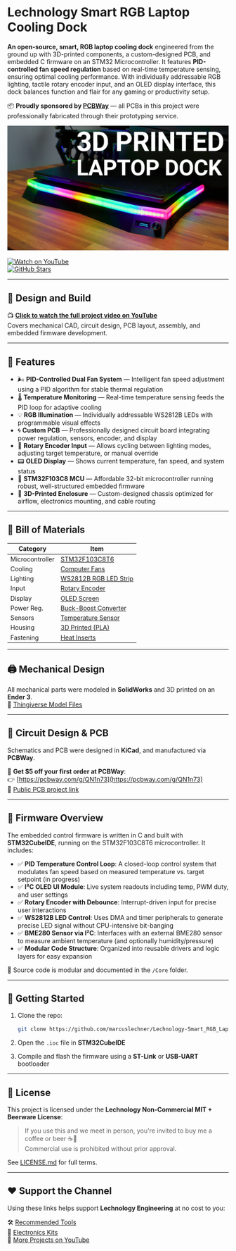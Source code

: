 
# Lechnology Smart RGB Laptop Cooling Dock

**An open-source, smart, RGB laptop cooling dock** engineered from the ground up with 3D-printed components, a custom-designed PCB, and embedded C firmware on an STM32 Microcontroller. It features **PID-controlled fan speed regulation** based on real-time temperature sensing, ensuring optimal cooling performance. With individually addressable RGB lighting, tactile rotary encoder input, and an OLED display interface, this dock balances function and flair for any gaming or productivity setup.

📦 **Proudly sponsored by [PCBWay](https://pcbway.com/g/QN1n73)** — all PCBs in this project were professionally fabricated through their prototyping service.  

![3D Printed RGB Laptop Dock](assets/laptop_dock_thumbnail.png)

[![Watch on YouTube](https://img.shields.io/badge/Watch%20Video-%F0%9F%8E%A5-red?logo=youtube)](https://youtu.be/KlnJxFxes5I)  
[![GitHub Stars](https://img.shields.io/github/stars/marcuslechner/Lechnology-Smart_RGB_Laptop_Cooling_Dock?style=social)](https://github.com/marcuslechner/Lechnology-Smart_RGB_Laptop_Cooling_Dock)

---

## 🎥 Design and Build

📺 **[Click to watch the full project video on YouTube](https://youtu.be/KlnJxFxes5I)**  
Covers mechanical CAD, circuit design, PCB layout, assembly, and embedded firmware development.

---

## 🔧 Features

- 🌬️ **PID-Controlled Dual Fan System** — Intelligent fan speed adjustment using a PID algorithm for stable thermal regulation  
- 🌡️ **Temperature Monitoring** — Real-time temperature sensing feeds the PID loop for adaptive cooling  
- 💡 **RGB Illumination** — Individually addressable WS2812B LEDs with programmable visual effects  
- 🌀 **Custom PCB** — Professionally designed circuit board integrating power regulation, sensors, encoder, and display  
- 🔁 **Rotary Encoder Input** — Allows cycling between lighting modes, adjusting target temperature, or manual override  
- 📟 **OLED Display** — Shows current temperature, fan speed, and system status  
- 🧠 **STM32F103C8 MCU** — Affordable 32-bit microcontroller running robust, well-structured embedded firmware
- 🧱 **3D-Printed Enclosure** — Custom-designed chassis optimized for airflow, electronics mounting, and cable routing  

---

## 🧰 Bill of Materials

| Category      | Item                                        |
|---------------|---------------------------------------------|
| Microcontroller | [STM32F103C8T6](https://amzn.to/4fDvRRE)     |
| Cooling        | [Computer Fans](https://amzn.to/4hZPmWb)     |
| Lighting       | [WS2812B RGB LED Strip](https://amzn.to/3ZeDNmJ) |
| Input          | [Rotary Encoder](https://amzn.to/3CElFd5)     |
| Display        | [OLED Screen](https://amzn.to/40X8Cxr)        |
| Power Reg.     | [Buck-Boost Converter](https://amzn.to/3BdbzzH) |
| Sensors        | [Temperature Sensor](https://amzn.to/3ASJWLU) |
| Housing        | [3D Printed (PLA)](https://amzn.to/3velPAv)   |
| Fastening      | [Heat Inserts](https://amzn.to/4eLyRu2)       |

---

## 🖨️ Mechanical Design

All mechanical parts were modeled in **SolidWorks** and 3D printed on an **Ender 3**.  
🔗 [Thingiverse Model Files](https://www.thingiverse.com/thing:6853587)

---

## 📡 Circuit Design & PCB

Schematics and PCB were designed in **KiCad**, and manufactured via **PCBWay**.

🧾 **Get $5 off your first order at PCBWay**:  
👉 [https://pcbway.com/g/QN1n73](https://pcbway.com/g/QN1n73)  
📄 [Public PCB project link](https://www.pcbway.com/project/shareproject/Lechnology_RGB_Laptop_Cooler.html)

---

## 🧠 Firmware Overview

The embedded control firmware is written in C and built with **STM32CubeIDE**, running on the STM32F103C8T6 microcontroller. It includes:

- ✅ **PID Temperature Control Loop**: A closed-loop control system that modulates fan speed based on measured temperature vs. target setpoint (in progress)
- ✅ **I²C OLED UI Module**: Live system readouts including temp, PWM duty, and user settings  
- ✅ **Rotary Encoder with Debounce**: Interrupt-driven input for precise user interactions  
- ✅ **WS2812B LED Control**: Uses DMA and timer peripherals to generate precise LED signal without CPU-intensive bit-banging
- ✅ **BME280 Sensor via I²C**: Interfaces with an external BME280 sensor to measure ambient temperature (and optionally humidity/pressure)
- ✅ **Modular Code Structure**: Organized into reusable drivers and logic layers for easy expansion  

🎯 Source code is modular and documented in the `/Core` folder.

---

## 🚀 Getting Started

1. Clone the repo:
   ```bash
   git clone https://github.com/marcuslechner/Lechnology-Smart_RGB_Laptop_Cooling_Dock.git
   ```

2. Open the `.ioc` file in **STM32CubeIDE**
3. Compile and flash the firmware using a **ST-Link** or **USB-UART** bootloader

---

## 📜 License

This project is licensed under the **Lechnology Non-Commercial MIT + Beerware License**:

> If you use this and we meet in person, you're invited to buy me a coffee or beer ☕🍺  
> Commercial use is prohibited without prior approval.

See [LICENSE.md](LICENSE.md) for full terms.

---

## ❤️ Support the Channel

Using these links helps support **Lechnology Engineering** at no cost to you:

🛠️ [Recommended Tools](https://amzn.to/3SStW2l)  
🔌 [Electronics Kits](https://amzn.to/3SStW2l)  
🎥 [More Projects on YouTube](https://youtube.com/@lechnologyengineering)
